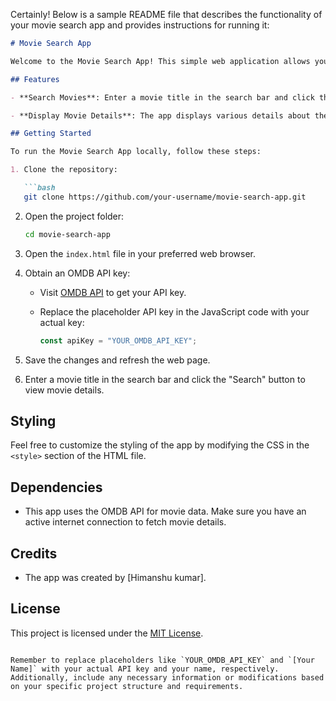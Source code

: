 Certainly! Below is a sample README file that describes the functionality of your movie search app and provides instructions for running it:

```markdown
# Movie Search App

Welcome to the Movie Search App! This simple web application allows you to search for movies and view relevant details using the OMDB API.

## Features

- **Search Movies**: Enter a movie title in the search bar and click the "Search" button to retrieve information about the movie.

- **Display Movie Details**: The app displays various details about the movie, including title, year, rating, release date, actors, IMDB rating, and country.

## Getting Started

To run the Movie Search App locally, follow these steps:

1. Clone the repository:

   ```bash
   git clone https://github.com/your-username/movie-search-app.git
   ```

2. Open the project folder:

   ```bash
   cd movie-search-app
   ```

3. Open the `index.html` file in your preferred web browser.

4. Obtain an OMDB API key:
   - Visit [OMDB API](http://www.omdbapi.com/apikey.aspx) to get your API key.
   - Replace the placeholder API key in the JavaScript code with your actual key:

     ```javascript
     const apiKey = "YOUR_OMDB_API_KEY";
     ```

5. Save the changes and refresh the web page.

6. Enter a movie title in the search bar and click the "Search" button to view movie details.

## Styling

Feel free to customize the styling of the app by modifying the CSS in the `<style>` section of the HTML file.

## Dependencies

- This app uses the OMDB API for movie data. Make sure you have an active internet connection to fetch movie details.

## Credits

- The app was created by [Himanshu kumar].

## License

This project is licensed under the [MIT License](LICENSE).
```

Remember to replace placeholders like `YOUR_OMDB_API_KEY` and `[Your Name]` with your actual API key and your name, respectively. Additionally, include any necessary information or modifications based on your specific project structure and requirements.
